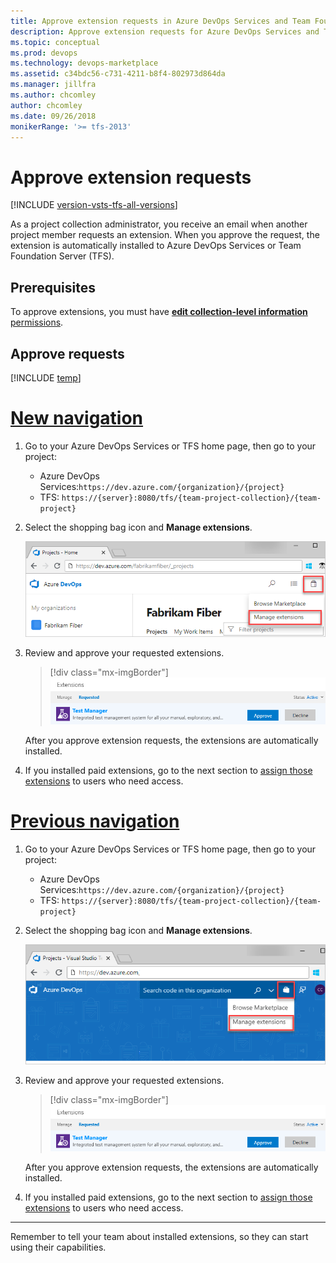 ```yaml
---
title: Approve extension requests in Azure DevOps Services and Team Foundation Server
description: Approve extension requests for Azure DevOps Services and Team Foundation Server (TFS)
ms.topic: conceptual
ms.prod: devops
ms.technology: devops-marketplace
ms.assetid: c34bdc56-c731-4211-b8f4-802973d864da
ms.manager: jillfra
ms.author: chcomley
author: chcomley
ms.date: 09/26/2018
monikerRange: '>= tfs-2013'
---
```


# Approve extension requests

[!INCLUDE [version-vsts-tfs-all-versions](../_shared/version-vsts-tfs-all-versions.md)]

As a project collection administrator, you receive an email when another project member requests an extension. When you approve the request, the extension is automatically installed to Azure DevOps Services or Team Foundation Server (TFS).

## Prerequisites

To approve extensions, you must have [**edit collection-level information** permissions](../organizations/security/permissions.md#collection).

## Approve requests

[!INCLUDE [temp](../_shared/new-navigation.md)]

# [New navigation](#tab/new-nav)

1. Go to your Azure DevOps Services or TFS home page, then go to your project:
    * Azure DevOps Services:```https://dev.azure.com/{organization}/{project}```
    * TFS: ```https://{server}:8080/tfs/{team-project-collection}/{team-project}```

2. Select the shopping bag icon and **Manage extensions**.

   ![Manage extensions](../organizations/billing/_img/_shared/marketplace-shopping-bag-manage-extensions.png)

3. Review and approve your requested extensions.

   > [!div class="mx-imgBorder"] 
   > ![Extensions tab, requested extensions](_img/get-tfs-extensions/connected/approve-request-tfs.png)

    After you approve extension requests, the extensions are automatically installed.

4. If you installed paid extensions, go to the next section to [assign those extensions](./assign-paid-extensions.md) to users who need access.

# [Previous navigation](#tab/previous-nav)

1. Go to your Azure DevOps Services or TFS home page, then go to your project:
    * Azure DevOps Services:```https://dev.azure.com/{organization}/{project}```
    * TFS: ```https://{server}:8080/tfs/{team-project-collection}/{team-project}```

2. Select the shopping bag icon and **Manage extensions**.

   ![Manage extensions](../organizations/billing/_img/_shared/marketplace-shopping-bag-manage-extensions-prev-nav.png)

3. Review and approve your requested extensions.

   > [!div class="mx-imgBorder"] 
   > ![Extensions tab, requested extensions](_img/get-tfs-extensions/connected/approve-request-tfs.png)

    After you approve extension requests, the extensions are automatically installed.

4. If you installed paid extensions, go to the next section to [assign those extensions](./assign-paid-extensions.md) to users who need access.

---

Remember to tell your team about installed extensions, so they can start using their capabilities.
